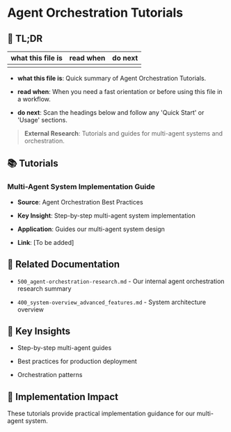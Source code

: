 <!-- CONTEXT_REFERENCE: 400_context-priority-guide.md -->
<!-- MODULE_REFERENCE: 400_deployment-environment-guide.md -->
<!-- MODULE_REFERENCE: 400_system-overview.md -->

# Agent Orchestration Tutorials

<a id="tldr"></a>

## 🔎 TL;DR

| what this file is | read when | do next |
|---|---|---|
|  |  |  |

- **what this file is**: Quick summary of Agent Orchestration Tutorials.

- **read when**: When you need a fast orientation or before using this file in a workflow.

- **do next**: Scan the headings below and follow any 'Quick Start' or 'Usage' sections.


> **External Research**: Tutorials and guides for multi-agent systems and orchestration.

## 📚 **Tutorials**

### **Multi-Agent System Implementation Guide**

- **Source**: Agent Orchestration Best Practices

- **Key Insight**: Step-by-step multi-agent system implementation

- **Application**: Guides our multi-agent system design

- **Link**: [To be added]

## 🔗 **Related Documentation**

- `500_agent-orchestration-research.md` - Our internal agent orchestration research summary

- `400_system-overview_advanced_features.md` - System architecture overview

## 📖 **Key Insights**

- Step-by-step multi-agent guides

- Best practices for production deployment

- Orchestration patterns

## 🎯 **Implementation Impact**

These tutorials provide practical implementation guidance for our multi-agent system.